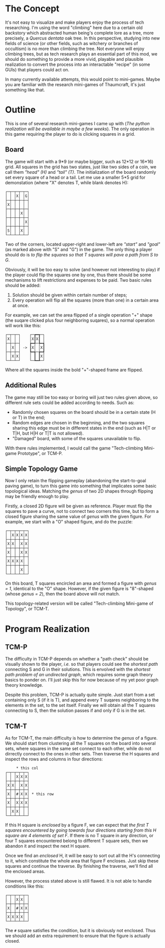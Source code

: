 # The Concept
It's not easy to visualize and make players enjoy the process of tech researching. I'm using the word "climbing" here due to a certain old backstory which abstracted human being's complete lore as a tree, more precisely, a *Quercus dentata* oak tree. In this perspective, studying into new fields of science (or other fields, such as witchery or branches of occultism) is no more than climbing the tree. Not everyone will enjoy climbing trees, but as tech research plays an essential part of this mod, we should do something to provide a more vivid, playable and plausible realization to convert the process into an interactable "recipe" (in some GUIs) that players could act on.

In many currently available attempts, this would point to mini-games. Maybe you are familiar with the research mini-games of Thaumcraft, it's just something like that.

# Outline
This is one of several research mini-games I came up with (*The python realization will be available in maybe a few weeks*). The only operation in this game requiring the player to do is clicking squares in a grid.

## Board
The game will start with a 9\*9 (or maybe bigger, such as 12\*12 or 16\*16) grid. All squares in the grid has two states, just like two sides of a coin, we call them *"head" (H)* and *"tail" (T)*. The initialization of the board randomly set every square of a head or a tail. Let me use a smaller 5\*5 grid for demonstation (where "X" denotes T, while blank denotes H):
```
┌─┬─┬─┬─┬─┐
│ │ │X│ │G│
├─┼─┼─┼─┼─┤
│X│ │ │ │ │
├─┼─┼─┼─┼─┤
│ │ │ │X│ │
├─┼─┼─┼─┼─┤
│ │ │ │ │X│
├─┼─┼─┼─┼─┤
│S│ │ │X│ │
└─┴─┴─┴─┴─┘
```
Two of the corners, located upper-right and lower-left are *"start"* and *"goal"* (as marked above with "S" and "G") in the game. The only thing a player should do is *to flip the squares so that T squares will pave a path from S to G*.

Obviously, it will be too easy to solve (and however not interesting to play) if the player could flip the squares one by one, thus there should be some mechanisms to lift restrictions and expenses to be paid. Two basic rules should be added:
1. Solution should be given within certain number of steps;
2. Every operation will flip all the squares (more than one) in a certain area at once.

For example, we can set the area flipped of a single operation "+" shape (the suqare clicked plus four neighboring suqares), so a normal operation will work like this:
```
┌─┬─┬─┐    ┌─┲━┱─┐
│X│ │ │    │X┃X┃ │
├─┼─┼─┤    ┢━╃─╄━┪
│ │X│ │ -> ┃X│ │X┃
├─┼─┼─┤    ┡━╅─╆━┩
│ │X│X│    │ ┃ ┃X│
└─┴─┴─┘    └─┺━┹─┘
```
Where all the squares inside the bold "+"-shaped frame are flipped.

## Additional Rules
The game may still be too easy or boring will just two rules given above, so different rule sets could be added according to needs. Such as:
- Randomly chosen squares on the board should be in a certain state (H or T) in the end;
- Random edges are chosen in the beginning, and the two squares sharing this edge must be in different states in the end (such as H|T or T|H, but H|H or T|T is not allowed).
- "Damaged" board, with some of the squares unavailable to flip.

With there rules implemented, I would call the game "Tech-climbing Mini-game Prototype", or TCM-P.

## Simple Topology Game
Now I only retain the flipping gameplay (abandoning the start-to-goal paving game), to turn this game into something that implicates some basic topological ideas. Matching the *genus* of two 2D shapes through flipping may be friendly enough to play.

Firstly, a closed 2D figure will be given as reference. Player must flip the squares to pave a curve, not to connect two corners this time, but to form a closed figure sharing the same value of *genus* with the given figure. For example, we start with a "O" shaped figure, and do the puzzle:
```
┌─┬─┬─┬─┬─┐
│ │X│X│X│X│
├─┼─┼─┼─┼─┤
│X│X│ │X│X│
├─┼─┼─┼─┼─┤
│X│ │ │X│X│
├─┼─┼─┼─┼─┤
│X│X│X│X│ │
├─┼─┼─┼─┼─┤
│ │ │ │X│ │
└─┴─┴─┴─┴─┘
```

On this board, T squares encircled an area and formed a figure with *genus = 1*, identical to the "O" shape. However, if the given figure is "8"-shaped (whose *genus = 2*), then the board above will not match.

This topology-related version will be called "Tech-climbing Mini-game of Topology", or TCM-T.

# Program Realization
## TCM-P

The difficulty in TCM-P depends on whether a "path check" should be visually shown to the player, *i.e.* so that players could see the *shortest path* connecting S and G in their solutions. This is envolved with the *shortest path problem of an undirected graph*, which requires some graph theory basics to ponder on. I'll just skip this for now because of my yet poor graph theory knowledge.

Despite this problem, TCM-P is actually quite simple. Just start from a set containing only S (if it is T), and append every T suqares neighboring to the elements in the set, to the set itself. Finally we will obtain all the T squares connecting to S, then the solution passes if and only if G is in the set.

## TCM-T

As for TCM-T, the main difficulty is how to determine the *genus* of a figure. We should start from clustering all the T squares on the board into several sets, where squares in the same set connect to each other, while do not dirrectly connect to the ones in other sets. Then traverse the H squares and inspect the rows and columns in four directions:
```
     * this col
┌─┬─┬─┬─┬─┐
│ │ │X│X│X│
├─┼─┼─┼─┼─┤
│X│X│ │X│X│
├─┼─┼─┼─┼─┤
│X│ │#│X│X│ * this row
├─┼─┼─┼─┼─┤
│X│ │X│X│X│
├─┼─┼─┼─┼─┤
│ │X│X│ │ │
└─┴─┴─┴─┴─┘
```

If this H square is *enclosed* by a figure F, we can expect that *the first T squares encountered by going towards four directions starting from this H square are 4 elements of set F*. If there is no T square in any direction, or four T squares encountered belong to different T square sets, then we abandon it and inspect the next H square.

Once we find an *enclosed* H, it will be easy to sort out all the H's connecting to it, which constitute the whole area that figure F encloses. Just skip these squares and continue the traverse. By finishing the traverse, we'll find all the enclosed areas.

However, the process stated above is still flawed. It is not able to handle conditions like this:
```
┌─┬─┬─┬─┬─┐
│ │ │X│X│ │
├─┼─┼─┼─┼─┤
│X│ │#│X│X│
├─┼─┼─┼─┼─┤
│X│X│X│X│ │
└─┴─┴─┴─┴─┘
```

The `#` square satisfies the condition, but it is obviously not enclosed. Thus we should add an extra requirement to ensure that the figure is actually closed.
